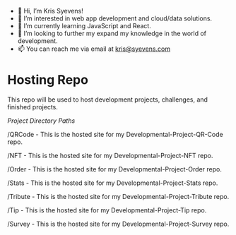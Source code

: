 - 👋 Hi, I’m Kris Syevens!
- 👀 I’m interested in web app development and cloud/data solutions.
- 🌱 I’m currently learning JavaScript and React.
- 💞️ I’m looking to further my expand my knowledge in the world of development.
- 📫 You can reach me via email at kris@syevens.com


 # Hosting Repo
 
 This repo will be used to host development projects, challenges, and finished projects. 
 
 *Project Directory Paths*
 
 /QRCode - This is the hosted site for my Developmental-Project-QR-Code repo.
 
 /NFT - This is the hosted site for my Developmental-Project-NFT repo.
 
 /Order - This is the hosted site for my Developmental-Project-Order repo.
 
 /Stats - This is the hosted site for my Developmental-Project-Stats repo.
 
 /Tribute - This is the hosted site for my Developmental-Project-Tribute repo.
 
 /Tip - This is the hosted site for my Developmental-Project-Tip repo.
 
 /Survey - This is the hosted site for my Developmental-Project-Survey repo.
